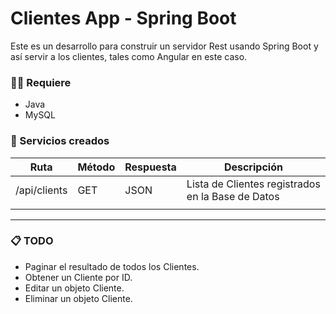 # Clientes App - Spring Boot
Este es un desarrollo para construir un servidor Rest usando Spring Boot y así servir a los clientes, tales como Angular en este caso.

### 🧑‍💻 Requiere
* Java
* MySQL

### 🔗 Servicios creados

| Ruta         | Método | Respuesta | Descripción                                       |
|--------------|--------|-----------|---------------------------------------------------|
| /api/clients | GET    | JSON      | Lista de Clientes registrados en la Base de Datos |
|              |        |           |                                                   |
___

### 📋 TODO
- Paginar el resultado de todos los Clientes.
- Obtener un Cliente por ID.
- Editar un objeto Cliente.
- Eliminar un objeto Cliente.